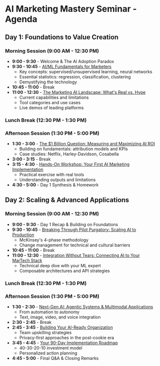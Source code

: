 # AI Marketing Mastery Seminar - Agenda

## Day 1: Foundations to Value Creation

### Morning Session (9:00 AM - 12:30 PM)
- **9:00 - 9:30** - Welcome & The AI Adoption Paradox
- **9:30 - 10:45** - [AI/ML Fundamentals for Marketers](day1/01-ai-fundamentals/)
  - Key concepts: supervised/unsupervised learning, neural networks
  - Essential statistics: regression, classification, clustering
  - Demystifying the technology
- **10:45 - 11:00** - Break
- **11:00 - 12:30** - [The Marketing AI Landscape: What's Real vs. Hype](day1/02-ai-landscape/)
  - Current capabilities and limitations
  - Tool categories and use cases
  - Live demos of leading platforms

### Lunch Break (12:30 PM - 1:30 PM)

### Afternoon Session (1:30 PM - 5:00 PM)
- **1:30 - 3:00** - [The $1 Billion Question: Measuring and Maximizing AI ROI](day1/03-measuring-roi/)
  - Building on fundamentals: attribution models and KPIs
  - Case studies: Netflix, Harley-Davidson, Cosabella
- **3:00 - 3:15** - Break
- **3:15 - 4:30** - [Hands-On Workshop: Your First AI Marketing Implementation](day1/04-hands-on-basics/)
  - Practical exercise with real tools
  - Understanding outputs and limitations
- **4:30 - 5:00** - Day 1 Synthesis & Homework

## Day 2: Scaling & Advanced Applications

### Morning Session (9:00 AM - 12:30 PM)
- **9:00 - 9:30** - Day 1 Recap & Building on Foundations
- **9:30 - 10:45** - [Breaking Through Pilot Purgatory: Scaling AI to Production](day2/01-scaling-ai/)
  - McKinsey's 4-phase methodology
  - Change management for technical and cultural barriers
- **10:45 - 11:00** - Break
- **11:00 - 12:30** - [Integration Without Tears: Connecting AI to Your MarTech Stack](day2/02-martech-integration/)
  - Technical deep dive with your ML expert
  - Composable architectures and API strategies

### Lunch Break (12:30 PM - 1:30 PM)

### Afternoon Session (1:30 PM - 5:00 PM)
- **1:30 - 2:30** - [Next-Gen AI: Agentic Systems & Multimodal Applications](day2/03-advanced-ai/)
  - From automation to autonomy
  - Text, image, video, and voice integration
- **2:30 - 2:45** - Break
- **2:45 - 3:45** - [Building Your AI-Ready Organization](day2/04-organization-transformation/)
  - Team upskilling strategies
  - Privacy-first approaches in the post-cookie era
- **3:45 - 4:45** - [Your 90-Day Implementation Roadmap](day2/05-implementation-roadmap/)
  - 40-30-20-10 investment model
  - Personalized action planning
- **4:45 - 5:00** - Final Q&A & Closing Remarks